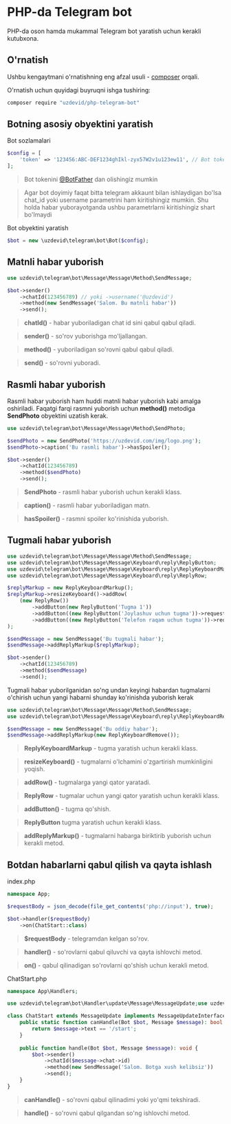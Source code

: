 PHP-da Telegram bot
===================

PHP-da oson hamda mukammal Telegram bot yaratish uchun kerakli kutubxona.

O'rnatish
---------

Ushbu kengaytmani o'rnatishning eng afzal usuli - [composer](http://getcomposer.org/) orqali.

O'rnatish uchun quyidagi buyruqni ishga tushiring:

```bash
composer require "uzdevid/php-telegram-bot"
```

Botning asosiy obyektini yaratish
---------------------------------

Bot sozlamalari

```php
$config = [
    'token' => '123456:ABC-DEF1234ghIkl-zyx57W2v1u123ew11', // Bot tokeni
];
```
> Bot tokenini [@BotFather](https://t.me/BotFather) dan olishingiz mumkin

> Agar bot doyimiy faqat bitta telegram akkaunt bilan ishlaydigan bo'lsa 
> chat_id yoki username parametrini ham kiritishingiz mumkin. 
> Shu holda habar yuborayotganda ushbu parametrlarni kiritishingiz shart bo'lmaydi

Bot obyektini yaratish

```php
$bot = new \uzdevid\telegram\bot\Bot($config);
```

Matnli habar yuborish
-----------------------

```php
use uzdevid\telegram\bot\Message\Message\Method\SendMessage;

$bot->sender()
    ->chatId(123456789) // yoki ->username('@uzdevid')
    ->method(new SendMessage('Salom. Bu matnli habar'))
    ->send();
```

> __chatId()__ - habar yuboriladigan chat id sini qabul qabul qiladi.

> __sender()__ - so'rov yuborishga mo'ljallangan.

> __method()__ - yuboriladigan so'rovni qabul qabul qiladi.

> __send()__ - so'rovni yuboradi.

Rasmli habar yuborish
-----------------------

Rasmli habar yuborish ham huddi matnli habar yuborish kabi amalga oshiriladi. Faqatgi farqi rasmni yuborish uchun __method()__ metodiga __SendPhoto__ obyektini uzatish kerak.

```php
use uzdevid\telegram\bot\Message\Message\Method\SendPhoto;

$sendPhoto = new SendPhoto('https://uzdevid.com/img/logo.png');
$sendPhoto->caption('Bu rasmli habar')->hasSpoiler();

$bot->sender()
    ->chatId(123456789)
    ->method($sendPhoto)
    ->send();
```

> __SendPhoto__ - rasmli habar yuborish uchun kerakli klass.

> __caption()__ - rasmli habar yuboriladigan matn.

> __hasSpoiler()__ - rasmni spoiler ko'rinishida yuborish.

Tugmali habar yuborish
-----------------------

```php
use uzdevid\telegram\bot\Message\Message\Method\SendMessage;
use uzdevid\telegram\bot\Message\Message\Keyboard\reply\ReplyButton;
use uzdevid\telegram\bot\Message\Message\Keyboard\reply\ReplyKeyboardMarkup;
use uzdevid\telegram\bot\Message\Message\Keyboard\reply\ReplyRow;

$replyMarkup = new ReplyKeyboardMarkup();
$replyMarkup->resizeKeyboard()->addRow(
    (new ReplyRow())
        ->addButton(new ReplyButton('Tugma 1'))
        ->addButton((new ReplyButton('Joylashuv uchun tugma'))->requestLocation())
        ->addButton((new ReplyButton('Telefon raqam uchun tugma'))->requestContact())
);

$sendMessage = new SendMessage('Bu tugmali habar');
$sendMessage->addReplyMarkup($replyMarkup);

$bot->sender()
    ->chatId(123456789)
    ->method($sendMessage)
    ->send();
```

Tugmali habar yuborilganidan so'ng undan keyingi habardan tugmalarni 
o'chirish uchun yangi habarni shunday ko'rinishda yuborish kerak

```php
use uzdevid\telegram\bot\Message\Message\Method\SendMessage;
use uzdevid\telegram\bot\Message\Message\Keyboard\reply\ReplyKeyboardRemove;

$sendMessage = new SendMessage('Bu oddiy habar');
$sendMessage->addReplyMarkup(new ReplyKeyboardRemove());
```

> __ReplyKeyboardMarkup__ - tugma yaratish uchun kerakli klass.

> __resizeKeyboard()__ - tugmalarni o'lchamini o'zgartirish mumkinligini yoqish.

> __addRow()__ - tugmalarga yangi qator yaratadi.

> __ReplyRow__ - tugmalar uchun yangi qator yaratish uchun kerakli klass.

> __addButton()__ - tugma qo'shish.

>__ReplyButton__ tugma yaratish uchun kerakli klass.

> __addReplyMarkup()__ - tugmalarni habarga biriktirib yuborish uchun kerakli metod.

Botdan habarlarni qabul qilish va qayta ishlash
-----------------------------------------------

index.php
```php
namespace App;

$requestBody = json_decode(file_get_contents('php://input'), true);

$bot->handler($requestBody)
    ->on(ChatStart::class)
```
> __$requestBody__ - telegramdan kelgan so'rov.

> __handler()__ - so'rovlarni qabul qiluvchi va qayta ishlovchi metod.

> __on()__ - qabul qilinadigan so'rovlarni qo'shish uchun kerakli metod.

ChatStart.php

```php
namespace App\Handlers;

use uzdevid\telegram\bot\Handler\update\Message\MessageUpdate;use uzdevid\telegram\bot\Handler\update\Message\MessageUpdateInterface;use uzdevid\telegram\bot\Type\Message;

class ChatStart extends MessageUpdate implements MessageUpdateInterface {
    public static function canHandle(Bot $bot, Message $message): bool {
        return $message->text == '/start';
    }
    
    public function handle(Bot $bot, Message $message): void {
        $bot->sender()
            ->chatId($message->chat->id)
            ->method(new SendMessage('Salom. Botga xush kelibsiz'))
            ->send();
    }
}
```

> __canHandle()__ - so'rovni qabul qilinadimi yoki yo'qmi tekshiradi.

> __handle()__ - so'rovni qabul qilgandan so'ng ishlovchi metod.

